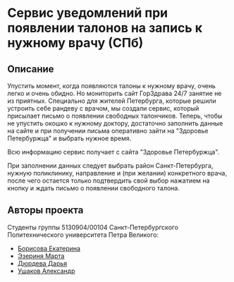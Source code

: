 # Сервис уведомлений при появлении талонов на запись к нужному врачу (СПб)

## Описание

Упустить момент, когда появляются талоны к нужному врачу, очень легко и очень обидно. Но мониторить сайт ГорЗдрава 24/7 занятие не из приятных. Специально для жителей Петербурга, которые решили устроить себе рандеву с врачом, мы
создали сервис, который присылает письмо о появлении свободных талончиков. Теперь, чтобы не упустить окошко к нужному доктору, достаточно заполнить данные на сайте и при получении
письма оперативно зайти на "Здоровье Петербуржца" и выбрать нужное время.

Всю информацию сервис получает с сайта "Здоровье Петербуржца".

При заполнении данных следует выбрать район Санкт-Петербурга, нужную поликлинику, направление и (при желании)
конкретного врача, после чего остается только подтвердить свой выбор нажатием на кнопку и ждать письмо о появлении
свободного талона.

## Авторы проекта

Студенты группы 5130904/00104 Санкт-Петербургского Политехнического университета Петра Великого:

* [Борисова Екатерина](https://github.com/KateBor)
* [Эзериня Марта](https://github.com/Martulik)
* [Дюрдева Дарья](https://github.com/DariaDiurdeva)
* [Ушаков Александр](https://github.com/Bromles)
